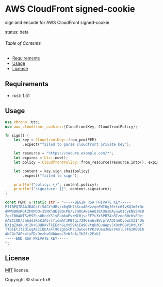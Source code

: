 # AWS CloudFront signed-cookie

sign and encode for AWS CloudFront signed-cookie

status: beta

###### Table of Contents

-   [Requirements](#Requirements)
-   [Usage](#Usage)
-   [License](#License)

## Requirements

-   rust: 1.51

## Usage

```rust
use chrono::Utc;
use aws_cloudfront_cookie::{CloudfrontKey, CloudfrontPolicy};

fn sign() {
    let key = CloudfrontKey::from_pem(PEM)
        .expect("failed to parse cloudfront private key");

    let resource = "https://secure.example.com/*";
    let expires = Utc::now();
    let policy = CloudfrontPolicy::from_resource(resource.into(), expires.timestamp());

    let content = key.sign_sha1(policy)
        .expect("failed to sign");

    println!("policy: {}", content.policy);
    println!("signature: {}", content.signature);
}

const PEM: &'static str = "-----BEGIN RSA PRIVATE KEY-----
MIIBPQIBAAJBAOsfi5AGYhdRs/x6q5H7kScxA0Kzzqe6WI6gf6+tc6IvKQJo5rQc
dWWSQ0nRGt2hOPDO+35NKhQEjBQxPh/v7n0CAwEAAQJBAOGaBAyuw0ICyENy5NsO
2gkT00AWTSzM9Zns0HedY31yEabkuFvrMCHjscEF7u3Y6PB7An3IzooBHchsFDei
AAECIQD/JahddzR5K3A6rzTidmAf1PBtqi7296EnWv8WvpfAAQIhAOvowIXZI4Un
DXjgZ9ekuUjZN+GUQRAVlkEEohGLVy59AiEA90VtqDdQuWWpvJX0cM08V10tLXrT
TTGsEtITid1ogAECIQDAaFl90ZgS5cMrL3wCeatVKzVUmuJmB/VAmlLFFGzK0QIh
ANJGc7AFk4fyFD/OezhwGHbWmo/S+bfeAiIh2Ss2FxKJ
-----END RSA PRIVATE KEY-----
";
```

## License

[MIT](LICENSE) license.

Copyright &copy; shun-fix9
